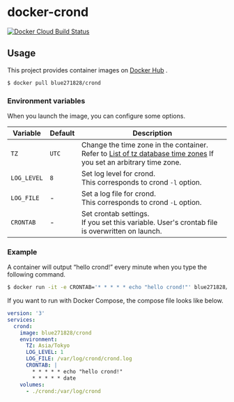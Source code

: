 # docker-crond

[![Docker Cloud Build Status](https://img.shields.io/docker/cloud/build/blue271828/crond.svg)](https://hub.docker.com/r/blue271828/crond)



## Usage

This project provides container images on [Docker Hub](https://hub.docker.com/r/blue271828/crond) .

```bash
$ docker pull blue271828/crond
```



### Environment variables

When you launch the image, you can configure some options.

| Variable    | Default | Description                                                  |
| ----------- | ------- | ------------------------------------------------------------ |
| `TZ`        | `UTC`   | Change the time zone in the container.<br />Refer to [List of tz database time zones](https://en.wikipedia.org/wiki/List_of_tz_database_time_zones) If you set an arbitrary time zone. |
| `LOG_LEVEL` | `8`     | Set log level for crond.<br />This corresponds to crond `-l` option. |
| `LOG_FILE`  | -       | Set a log file for crond.<br />This corresponds to crond `-L` option. |
| `CRONTAB`   | -       | Set crontab settings.<br />If you set this variable. User's crontab file is overwritten on launch. |



### Example

A container will output “hello crond!” every minute when you type the following command.

```bash
$ docker run -it -e CRONTAB='* * * * * echo "hello crond!"' blue271828/crond
```



If you want to run with Docker Compose, the compose file looks like below.

```yaml
version: '3'
services:
  crond:
    image: blue271828/crond
    environment:
      TZ: Asia/Tokyo
      LOG_LEVEL: 1
      LOG_FILE: /var/log/crond/crond.log
      CRONTAB: |
        * * * * * echo "hello crond!"
        * * * * * date
    volumes:
      - ./crond:/var/log/crond
```

